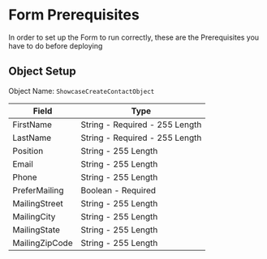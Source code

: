 # Form Prerequisites

In order to set up the Form to run correctly, these are the Prerequisites you have to do before deploying

## Object Setup

Object Name: `ShowcaseCreateContactObject`

| Field          | Type                           |
|----------------|--------------------------------|
| FirstName      | String - Required - 255 Length |
| LastName       | String - Required - 255 Length |
| Position       | String - 255 Length            |
| Email          | String - 255 Length            |
| Phone          | String  - 255 Length           |
| PreferMailing  | Boolean - Required             |
| MailingStreet  | String  - 255 Length           |
| MailingCity    | String  - 255 Length           |
| MailingState   | String  - 255 Length           |
| MailingZipCode | String  - 255 Length           |
